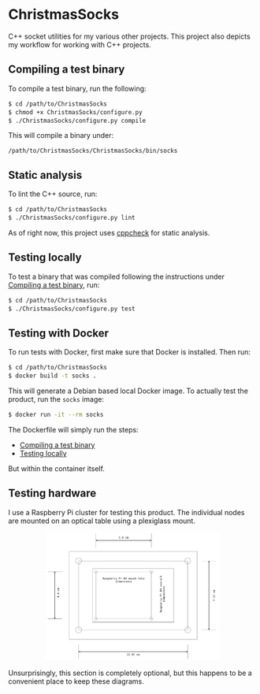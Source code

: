 # ChristmasSocks
C++ socket utilities for my various other projects. This project also depicts my workflow for working with C++ projects.

## Compiling a test binary
To compile a test binary, run the following:
```bash
$ cd /path/to/ChristmasSocks
$ chmod +x ChristmasSocks/configure.py
$ ./ChristmasSocks/configure.py compile
```
This will compile a binary under:
```
/path/to/ChristmasSocks/ChristmasSocks/bin/socks
```

## Static analysis
To lint the C++ source, run:
```bash
$ cd /path/to/ChristmasSocks
$ ./ChristmasSocks/configure.py lint
```
As of right now, this project uses [cppcheck](http://cppcheck.sourceforge.net/) for static analysis.

## Testing locally
To test a binary that was compiled following the instructions under [Compiling a test binary](#compiling-a-test-binary), run:
```bash
$ cd /path/to/ChristmasSocks
$ ./ChristmasSocks/configure.py test
```

## Testing with Docker
To run tests with Docker, first make sure that Docker is installed. Then run:
```bash
$ cd /path/to/ChristmasSocks
$ docker build -t socks .
```
This will generate a Debian based local Docker image. To actually test the product, run the `socks` image:
```bash
$ docker run -it --rm socks
```
The Dockerfile will simply run the steps:
- [Compiling a test binary](#compiling-a-test-binary)
- [Testing locally](#testing-locally)

But within the container itself.

## Testing hardware
I use a Raspberry Pi cluster for testing this product. The individual nodes are mounted on an optical table using a plexiglass mount.
<p align="center">
  <img src="./other/layout.png" width="350">
</p>
Unsurprisingly, this section is completely optional, but this happens to be a convenient place to keep these diagrams.
